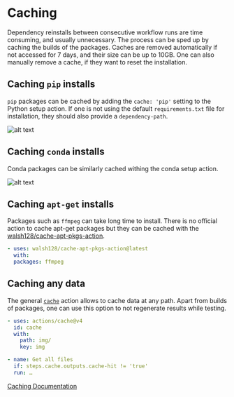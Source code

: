 # Caching 

Dependency reinstalls between consecutive workflow runs are time consuming, and usually unnecessary. The process can be sped up by caching the builds of the packages. Caches are removed automatically if not accessed for 7 days, and their size can be up to 10GB. One can also manually remove a cache, if they want to reset the installation.

## Caching `pip` installs

`pip` packages can be cached by adding the `cache: 'pip'` setting to the Python setup action. If one is not using the default `requirements.txt` file for installation, they should also provide a `dependency-path`.

![alt text](https://raw.githubusercontent.com/uwescience/SciPy2024-GitHubActionsTutorial/main/img/pip-caching.png)

## Caching `conda` installs

Conda packages can be similarly cached withing the conda setup action.

![alt text](https://raw.githubusercontent.com/uwescience/SciPy2024-GitHubActionsTutorial/main/img/conda-caching.png)

## Caching `apt-get` installs

Packages such as `ffmpeg` can take long time to install. There is no official action to cache apt-get packages but they can be cached with the [walsh128/cache-apt-pkgs-action](https://github.com/marketplace/actions/cache-apt-packages).

```yaml
- uses: walsh128/cache-apt-pkgs-action@latest
  with:
  packages: ffmpeg
```

## Caching any data

The general [`cache`](https://github.com/marketplace/actions/cache) action allows to cache data at any path. Apart from builds of packages, one can use this option to not regenerate results while testing.

```yaml
- uses: actions/cache@v4
  id: cache
  with:
    path: img/
    key: img

- name: Get all files
  if: steps.cache.outputs.cache-hit != 'true'
  run: …
```

[Caching Documentation](https://docs.github.com/en/actions/using-workflows/caching-dependencies-to-speed-up-workflows)

